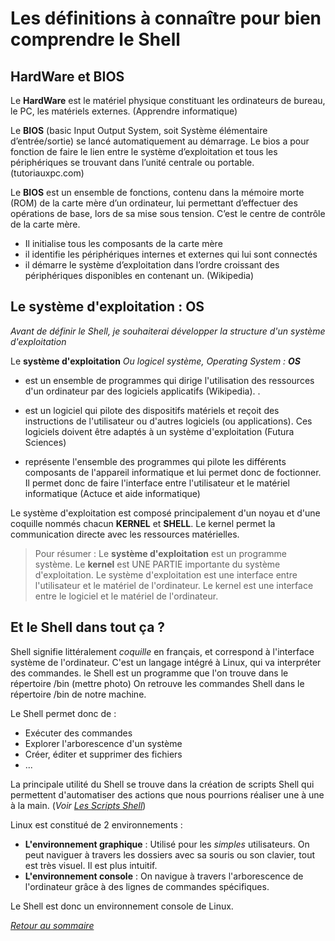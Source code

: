 # Les définitions à connaître pour bien comprendre le Shell

## HardWare et BIOS

Le **HardWare** est le matériel physique constituant les ordinateurs de bureau, le PC, les matériels externes. (Apprendre informatique)

Le **BIOS** (basic Input Output System, soit Système élémentaire d’entrée/sortie) se lancé automatiquement au démarrage. Le bios a pour fonction de faire le lien entre le système d’exploitation et tous les périphériques se trouvant dans l’unité centrale ou portable. (tutoriauxpc.com) 

Le **BIOS** est un ensemble de fonctions, contenu dans la mémoire morte (ROM) de la carte mère d’un ordinateur, lui permettant d’effectuer des opérations de base, lors de sa mise sous tension. C’est le centre de contrôle de la carte mère.

* Il initialise tous les composants de la carte mère
* il identifie les périphériques internes et externes qui lui sont connectés
* il démarre le système d’exploitation dans l’ordre croissant des périphériques disponibles en contenant un. (Wikipedia)



## Le système d'exploitation : OS

*Avant de définir le Shell, je souhaiterai développer la structure d'un système d'exploitation*

Le **système d'exploitation** *Ou logicel système, Operating System : **OS***

* est un ensemble de programmes qui dirige l'utilisation des ressources d'un ordinateur par des logiciels applicatifs (Wikipedia). . 

* est un logiciel qui pilote des dispositifs matériels et reçoit des instructions de l'utilisateur ou d'autres logiciels (ou applications). Ces logiciels doivent être adaptés à un système d'exploitation (Futura Sciences)
* représente l'ensemble des programmes qui pilote les différents composants de l'appareil informatique et lui permet donc de foctionner. Il permet donc de faire l'interface entre l'utilisateur et le matériel informatique (Actuce et aide informatique)

Le système d'exploitation est composé principalement d'un noyau et d'une coquille nommés chacun **KERNEL** et **SHELL**. Le kernel permet la communication directe avec les ressources matérielles.

> Pour résumer : Le **système d'exploitation** est un programme système. Le **kernel** est UNE PARTIE importante du système d'exploitation. Le système d'exploitation est une interface entre l'utilisateur et le matériel de l'ordinateur. Le kernel est une interface entre le logiciel et le matériel de l'ordinateur. 

## Et le Shell dans tout ça ?

Shell signifie littéralement *coquille* en français, et correspond à l'interface système de l'ordinateur. C'est un langage intégré à Linux, qui va interpréter des commandes. le Shell est un programme que l'on trouve dans le répertoire /bin (mettre photo) On retrouve les commandes Shell dans le répertoire /bin de notre machine. 

Le Shell permet donc de :
* Exécuter des commandes
* Explorer l'arborescence d'un système
* Créer, éditer et supprimer des fichiers
* ...

La principale utilité du Shell se trouve dans la création de scripts Shell qui permettent d'automatiser des actions que nous pourrions réaliser une à une à la main. (*Voir [Les Scripts Shell](./scripts.md)*)


Linux est constitué de 2 environnements : 
* **L'environnement graphique** : Utilisé pour les *simples* utilisateurs. On peut naviguer à travers les dossiers avec sa souris ou son clavier, tout est très visuel. Il est plus intuitif.
* **L'environnement console** : On navigue à travers l'arborescence de l'ordinateur grâce à des lignes de commandes spécifiques. 

Le Shell est donc un environnement console de Linux. 

*[Retour au sommaire](./README.md)*